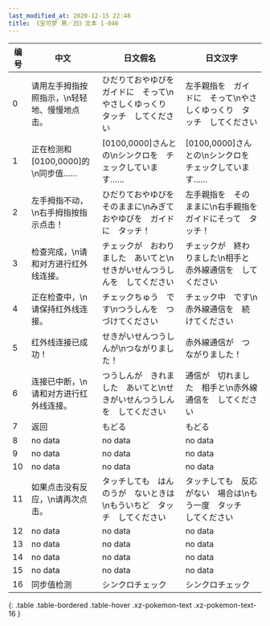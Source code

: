 ```yaml
---
last_modified_at: 2020-12-15 22:48
title: 《宝可梦 黑／白》文本 1-046
---
```

| 编号 | 中文 | 日文假名 | 日文汉字 |
| ---- | ---- | ---- | --- |
| 0 | 请用左手拇指按照指示，\n轻轻地、慢慢地点击。 | ひだりておやゆびを　ガイドに　そって\nやさしくゆっくり　タッチ　してください | 左手親指を　ガイドに　そって\nやさしくゆっくり　タッチ　してください |
| 1 | 正在检测和[0100,0000]的\n同步值…… | [0100,0000]さんとの\nシンクロを　チェックしています…… | [0100,0000]さんとの\nシンクロを　チェックしています…… |
| 2 | 左手拇指不动，\n右手拇指按指示点击！ | ひだりておやゆびを　そのままに\nみぎておやゆびを　ガイドに　タッチ！ | 左手親指を　そのままに\n右手親指を　ガイドにそって　タッチ！ |
| 3 | 检查完成，\n请和对方进行红外线连接。 | チェックが　おわりました　あいてと\nせきがいせんつうしんを　してください | チェックが　終わりました\n相手と　赤外線通信を　してください |
| 4 | 正在检查中，\n请保持红外线连接。 | チェックちゅう　です\nつうしんを　つづけてください | チェック中　です\n赤外線通信を　続けてください |
| 5 | 红外线连接已成功！ | せきがいせんつうしんが\nつながりました！ | 赤外線通信が　つながりました！ |
| 6 | 连接已中断，\n请和对方进行红外线连接。 | つうしんが　きれました　あいてと\nせきがいせんつうしんを　してください | 通信が　切れました　相手と\n赤外線通信を　してください |
| 7 | 返回 | もどる | もどる |
| 8 | no data | no data | no data |
| 9 | no data | no data | no data |
| 10 | no data | no data | no data |
| 11 | 如果点击没有反应，\n请再次点击。 | タッチしても　はんのうが　ないときは\nもういちど　タッチ　してください | タッチしても　反応がない　場合は\nもう一度　タッチ　してください |
| 12 | no data | no data | no data |
| 13 | no data | no data | no data |
| 14 | no data | no data | no data |
| 15 | no data | no data | no data |
| 16 | 同步值检测 | シンクロチェック | シンクロチェック |
{: .table .table-bordered .table-hover .xz-pokemon-text .xz-pokemon-text-16 }